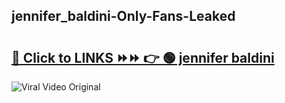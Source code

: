 
 ## jennifer_baldini-Only-Fans-Leaked

# <h2><a href="https://clipsfans.com/jennifer_baldini&ref=git">🔗 Click to LINKS ⏩⏩ 👉 🟢 jennifer baldini </a></h2>

<a href="https://clipsfans.com/jennifer_baldini&ref=git" rel="nofollow" data-target="animated-image.originalLink"><img src="https://i.ibb.co.com/xMMVF88/686577567.gif" alt="Viral Video Original" style="max-width: 100%; display: inline-block;" data-target="animated-image.originalImage"></a>

